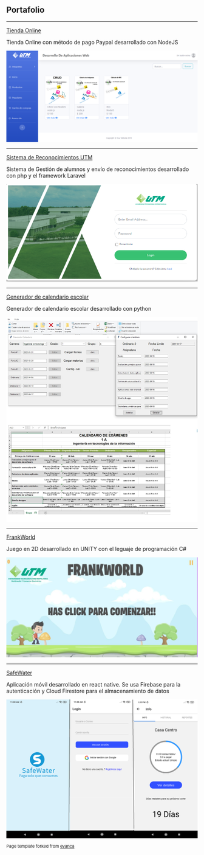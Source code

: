 ## Portafolio

--- 
[Tienda Online](https://libros-para-programadores.herokuapp.com/productos/inicio)
<p>Tienda Online con método de pago Paypal desarrollado con NodeJS</p>
<img src="images/5.png?raw=true"/>

--- 
[Sistema de Reconocimientos UTM](#)
<p>Sistema de Gestión de alumnos y envío de reconocimientos desarrollado con php y el framework Laravel</p>
<img src="images/1.png?raw=true"/>

---
[Generador de calendario escolar](#)
<p>Generador de calendario escolar desarrollado con python</p>
<img src="images/generador calendario.jpg?raw=true"/>

---
[FrankWorld](#)
<p>Juego en 2D desarrollado en UNITY con el leguaje de programación C#</p>
<img src="images/3.jpg?raw=true"/>

---
[SafeWater](#)
<p>Aplicación móvil desarrollado en react native. Se usa Firebase para la autenticación y Cloud Firestore para el almacenamiento de datos</p>
<img src="images/safewater_app.png?raw=true"/>


<p style="font-size:11px">Page template forked from <a href="https://github.com/evanca/quick-portfolio">evanca</a></p>



<!-- Remove above link if you don't want to attibute -->
